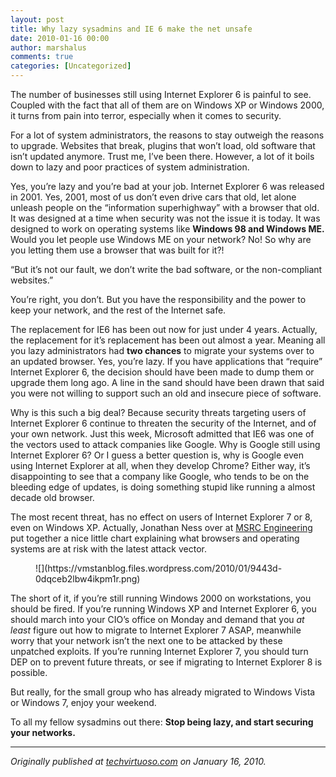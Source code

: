 ```yaml
---
layout: post
title: Why lazy sysadmins and IE 6 make the net unsafe
date: 2010-01-16 00:00
author: marshalus
comments: true
categories: [Uncategorized]
---
```



The number of businesses still using Internet Explorer 6 is painful to see. Coupled with the fact that all of them are on Windows XP or Windows 2000, it turns from pain into terror, especially when it comes to security.

For a lot of system administrators, the reasons to stay outweigh the reasons to upgrade. Websites that break, plugins that won’t load, old software that isn’t updated anymore. Trust me, I’ve been there. However, a lot of it boils down to lazy and poor practices of system administration.

Yes, you’re lazy and you’re bad at your job. Internet Explorer 6 was released in 2001\. Yes, 2001, most of us don’t even drive cars that old, let alone unleash people on the “information superhighway” with a browser that old. It was designed at a time when security was not the issue it is today. It was designed to work on operating systems like **Windows 98 and Windows ME.** Would you let people use Windows ME on your network? No! So why are you letting them use a browser that was built for it?!

“But it’s not our fault, we don’t write the bad software, or the non-compliant websites.”

You’re right, you don’t. But you have the responsibility and the power to keep your network, and the rest of the Internet safe.

The replacement for IE6 has been out now for just under 4 years. Actually, the replacement for it’s replacement has been out almost a year. Meaning all you lazy administrators had **two chances** to migrate your systems over to an updated browser. Yes, you’re lazy. If you have applications that “require” Internet Explorer 6, the decision should have been made to dump them or upgrade them long ago. A line in the sand should have been drawn that said you were not willing to support such an old and insecure piece of software.

Why is this such a big deal? Because security threats targeting users of Internet Explorer 6 continue to threaten the security of the Internet, and of your own network. Just this week, Microsoft admitted that IE6 was one of the vectors used to attack companies like Google. Why is Google still using Internet Explorer 6? Or I guess a better question is, why is Google even using Internet Explorer at all, when they develop Chrome? Either way, it’s disappointing to see that a company like Google, who tends to be on the bleeding edge of updates, is doing something stupid like running a almost decade old browser.

The most recent threat, has no effect on users of Internet Explorer 7 or 8, even on Windows XP. Actually, Jonathan Ness over at [MSRC Engineering](http://blogs.technet.com/srd/archive/2010/01/15/assessing-risk-of-ie-0day-vulnerability.aspx) put together a nice little chart explaining what browsers and operating systems are at risk with the latest attack vector.

<figure>![](https://vmstanblog.files.wordpress.com/2010/01/9443d-0dqceb2lbw4ikpm1r.png)</figure>

The short of it, if you’re still running Windows 2000 on workstations, you should be fired. If you’re running Windows XP and Internet Explorer 6, you should march into your CIO’s office on Monday and demand that you _at least_ figure out how to migrate to Internet Explorer 7 ASAP, meanwhile worry that your network isn’t the next one to be attacked by these unpatched exploits. If you’re running Internet Explorer 7, you should turn DEP on to prevent future threats, or see if migrating to Internet Explorer 8 is possible.

But really, for the small group who has already migrated to Windows Vista or Windows 7, enjoy your weekend.

To all my fellow sysadmins out there: **Stop being lazy, and start securing your networks.**

* * *

_Originally published at_ [_techvirtuoso.com_](http://techvirtuoso.com/2010/01/16/why-lazy-sysadmins-and-internet-explorer-6-make-the-net-unsafe/) _on January 16, 2010._